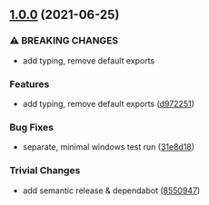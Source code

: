## [1.0.0](https://github.com/rvagg/js-ipld-schema-describer/compare/v0.0.0...v1.0.0) (2021-06-25)


### ⚠ BREAKING CHANGES

* add typing, remove default exports

### Features

* add typing, remove default exports ([d972251](https://github.com/rvagg/js-ipld-schema-describer/commit/d9722514c1d6266e19c6022c97b02e62109cdd49))


### Bug Fixes

* separate, minimal windows test run ([31e8d18](https://github.com/rvagg/js-ipld-schema-describer/commit/31e8d18e839321aee37c8ce4f30feea6d49957b5))


### Trivial Changes

* add semantic release & dependabot ([8550947](https://github.com/rvagg/js-ipld-schema-describer/commit/85509479408b2cfbc0f3b2353ed617844c23add9))
